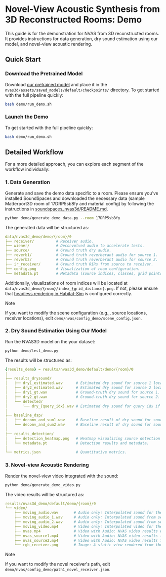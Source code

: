 # Novel-View Acoustic Synthesis from 3D Reconstructed Rooms: Demo

This guide is for the demonstration for NVAS from 3D reconstructed rooms. It provides instructions for data generation, dry sound estimation using our model, and novel-view acoustic rendering.

## Quick Start

### Download the Pretrained Model
Download [our pretrained model](https://docs-assets.developer.apple.com/ml-research/models/nvas/checkpoint_200.pt) and place it in the `nvas3d/assets/saved_models/default/checkpoints/` directory.
To get started with the full pipeline quickly:
```bash
bash demo/run_demo.sh
```

### Launch the Demo
To get started with the full pipeline quickly:
```bash
bash demo/run_demo.sh
```

## Detailed Workflow
For a more detailed approach, you can explore each segment of the workflow individually:

### 1. Data Generation
Generate and save the demo data specific to a room. Please ensure you've installed SoundSpaces and downloaded the necessary data (sample Matterport3D room of 17DRP5sb8fy and material config) by following the instructions in [soundspaces_nvas3d/README.md](../soundspaces_nvas3d/README.md).

```bash
python demo/generate_demo_data.py --room 17DRP5sb8fy
```

The generated data will be structured as:
```yaml
data/nvas3d_demo/demo/{room}/0
├── receiver/          # Receiver audio.
├── wiener/            # Deconvolved audio to accelerate tests.
├── source/            # Ground truth dry audio.
├── reverb1/           # Ground truth reverberant audio for source 1.
├── reverb2/           # Ground truth reverberant audio for source 2.
├── ir_receiver/       # Ground truth RIRs from source to receiver.
├── config.png         # Visualization of room configuration.
└── metadata.pt        # Metadata (source indices, classes, grid points, and room info).
```

Additionally, visualizations of room indices will be located at `data/nvas3d_demo/{room}/index_{grid_distance}.png`. If not, please ensure that [headless rendering in Habitat-Sim](https://github.com/facebookresearch/habitat-sim/issues?q=headless) is configured correctly.

> [!Note]
> If you want to modify the scene configuration (e.g.,, source locations, receiver locations), edit `demo/nvas/config_demo/scene_config.json`.

### 2. Dry Sound Estimation Using Our Model
Run the NVAS3D model on the your dataset:
```bash
python demo/test_demo.py
```

The results will be structured as:
```yaml
{results_demo} = results/nvas3d_demo/default/demo/{room}/0
│
├── results_drysound/
│   ├── dry1_estimated.wav      # Estimated dry sound for source 1 location.
│   ├── dry2_estimated.wav      # Estimated dry sound for source 2 location.
│   ├── dry1_gt.wav             # Ground-truth dry sound for source 1.
│   ├── dry2_gt.wav             # Ground-truth dry sound for source 2.
│   └── detected/
│       └── dry_{query_idx}.wav # Estimated dry sound for query idx if positive.
│
├── baseline_dsp/
│   ├── deconv_and_sum1.wav     # Baseline result of dry sound for source 1.
│   └── deconv_and_sum2.wav     # Baseline result of dry sound for source 2.
│
├── results_detection/
│   ├── detection_heatmap.png   # Heatmap visualizing source detection results.
│   └── metadata.pt             # Detection results and metadata.
│
└── metrics.json                # Quantitative metrics.

```

### 3. Novel-view Acoustic Rendering
Render the novel-view video integrated with the sound:

```bash
python demo/generate_demo_video.py
```

The video results will be structured as:
```yaml
results/nvas3d_demo/default/demo/{room}/0
└── video/
    ├── moving_audio.wav       # Audio only: Interpolated sound for the moving receiver.
    ├── moving_audio_1.wav     # Audio only: Interpolated sound from separated Source 1 for the moving receiver.
    ├── moving_audio_2.wav     # Audio only: Interpolated sound from separated Source 2 for the moving receiver.
    ├── moving_video.mp4       # Video only: Interpolated video for the moving receiver.
    ├── nvas.mp4               # Video with Audio: NVAS video results with combined audio from all sources.
    ├── nvas_source1.mp4       # Video with Audio: NVAS video results for separated Source 1 audio.
    ├── nvas_source2.mp4       # Video with Audio: NVAS video results for separated Source 2 audio.
    └── rgb_receiver.png       # Image: A static view rendered from the receiver's perspective for reference.
```

> [!Note]
> If you want to modify the novel receiver's path, edit `demo/nvas/config_demo/path1_novel_receiver.json`.
